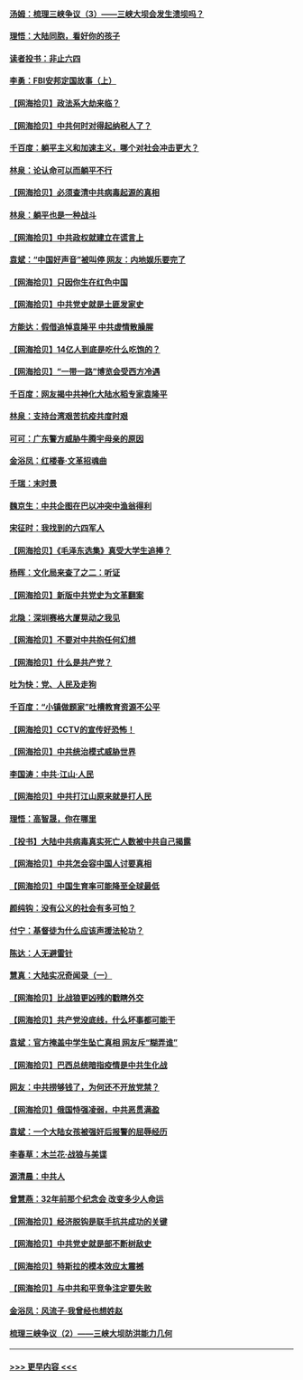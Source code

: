 #### [汤姆：梳理三峡争议（3）——三峡大坝会发生溃坝吗？](../pages/nsc993/n12989806.md?t=06011501) 
#### [理悟：大陆同胞，看好你的孩子](../pages/nsc993/n12989778.md?t=06011501) 
#### [读者投书：非止六四](../pages/nsc993/n12989673.md?t=06011501) 
#### [李勇：FBI安邦定国故事（上）](../pages/nsc993/n12987749.md?t=06011501) 
#### [【网海拾贝】政法系大劫来临？](../pages/nsc993/n12987596.md?t=06011501) 
#### [【网海拾贝】中共何时对得起纳税人了？](../pages/nsc993/n12985578.md?t=06011501) 
#### [千百度：躺平主义和加速主义，哪个对社会冲击更大？](../pages/nsc993/n12985512.md?t=06011501) 
#### [林泉：论认命可以而躺平不行](../pages/nsc993/n12985505.md?t=06011501) 
#### [【网海拾贝】必须查清中共病毒起源的真相](../pages/nsc993/n12984276.md?t=06011501) 
#### [林泉：躺平也是一种战斗](../pages/nsc993/n12984194.md?t=06011501) 
#### [【网海拾贝】中共政权就建立在谎言上](../pages/nsc993/n12981880.md?t=06011501) 
#### [袁斌：“中国好声音”被叫停 网友：内地娱乐要完了](../pages/nsc993/n12981826.md?t=06011501) 
#### [【网海拾贝】只因你生在红色中国](../pages/nsc993/n12979096.md?t=06011501) 
#### [【网海拾贝】中共党史就是土匪发家史](../pages/nsc993/n12976478.md?t=06011501) 
#### [方能达：假借追悼袁隆平 中共虚情散臊腥](../pages/nsc993/n12976396.md?t=06011501) 
#### [【网海拾贝】14亿人到底是吃什么吃饱的？](../pages/nsc993/n12974125.md?t=06011501) 
#### [【网海拾贝】“一带一路”博览会受西方冷遇](../pages/nsc993/n12971787.md?t=06011501) 
#### [千百度：网友揭中共神化大陆水稻专家袁隆平](../pages/nsc993/n12971733.md?t=06011501) 
#### [林泉：支持台湾艰苦抗疫共度时艰](../pages/nsc993/n12971350.md?t=06011501) 
#### [可可：广东警方威胁牛腾宇母亲的原因](../pages/nsc993/n12971100.md?t=06011501) 
#### [金浴凤：红楼春·文革招魂曲](../pages/nsc993/n12970354.md?t=06011501) 
#### [千瑞：末时景](../pages/nsc993/n12970337.md?t=06011501) 
#### [魏京生：中共企图在巴以冲突中渔翁得利](../pages/nsc993/n12970286.md?t=06011501) 
#### [宋征时：我找到的六四军人](../pages/nsc993/n12970213.md?t=06011501) 
#### [【网海拾贝】《毛泽东选集》真受大学生追捧？](../pages/nsc993/n12968779.md?t=06011501) 
#### [杨晖：文化局来查了之二：听证](../pages/nsc993/n12966528.md?t=06011501) 
#### [【网海拾贝】新版中共党史为文革翻案](../pages/nsc993/n12967526.md?t=06011501) 
#### [北隐：深圳赛格大厦晃动之我见](../pages/nsc993/n12967393.md?t=06011501) 
#### [【网海拾贝】不要对中共抱任何幻想](../pages/nsc993/n12965222.md?t=06011501) 
#### [【网海拾贝】什么是共产党？](../pages/nsc993/n12962781.md?t=06011501) 
#### [吐为快：党、人民及走狗](../pages/nsc993/n12962747.md?t=06011501) 
#### [千百度：“小镇做题家”吐槽教育资源不公平](../pages/nsc993/n12962705.md?t=06011501) 
#### [【网海拾贝】CCTV的宣传好恐怖！](../pages/nsc993/n12959984.md?t=06011501) 
#### [【网海拾贝】中共统治模式威胁世界](../pages/nsc993/n12957622.md?t=06011501) 
#### [李国涛：中共‧江山‧人民](../pages/nsc993/n12957502.md?t=06011501) 
#### [【网海拾贝】中共打江山原来就是打人民](../pages/nsc993/n12954345.md?t=06011501) 
#### [理悟：高智晟，你在哪里](../pages/nsc993/n12953115.md?t=06011501) 
#### [【投书】大陆中共病毒真实死亡人数被中共自己揭露](../pages/nsc993/n12953050.md?t=06011501) 
#### [【网海拾贝】中共怎会容中国人讨要真相](../pages/nsc993/n12952161.md?t=06011501) 
#### [【网海拾贝】中国生育率可能降至全球最低](../pages/nsc993/n12948793.md?t=06011501) 
#### [颜纯钩：没有公义的社会有多可怕？](../pages/nsc993/n12947626.md?t=06011501) 
#### [付宁：基督徒为什么应该声援法轮功？](../pages/nsc993/n12947233.md?t=06011501) 
#### [陈达：人无避雷针](../pages/nsc993/n12947098.md?t=06011501) 
#### [慧真：大陆实况奇闻录（一）](../pages/nsc993/n12945811.md?t=06011501) 
#### [【网海拾贝】比战狼更凶残的戳瞎外交](../pages/nsc993/n12945717.md?t=06011501) 
#### [【网海拾贝】共产党没底线，什么坏事都可能干](../pages/nsc993/n12942090.md?t=06011501) 
#### [袁斌：官方掩盖中学生坠亡真相 网友斥“糊弄谁”](../pages/nsc993/n12942029.md?t=06011501) 
#### [【网海拾贝】巴西总统暗指疫情是中共生化战](../pages/nsc993/n12938999.md?t=06011501) 
#### [网友：中共捞够钱了，为何还不开放党禁？](../pages/nsc993/n12938952.md?t=06011501) 
#### [【网海拾贝】俄国恃强凌弱，中共恶贯满盈](../pages/nsc993/n12936626.md?t=06011501) 
#### [袁斌：一个大陆女孩被强奸后报警的屈辱经历](../pages/nsc993/n12936547.md?t=06011501) 
#### [李春草：木兰花·战狼与美谍](../pages/nsc993/n12935995.md?t=06011501) 
#### [源清晨：中共人](../pages/nsc993/n12935589.md?t=06011501) 
#### [曾慧燕：32年前那个纪念会 改变多少人命运](../pages/nsc993/n12934233.md?t=06011501) 
#### [【网海拾贝】经济脱钩是联手抗共成功的关键](../pages/nsc993/n12934176.md?t=06011501) 
#### [【网海拾贝】中共党史就是部不断树敌史](../pages/nsc993/n12932844.md?t=06011501) 
#### [【网海拾贝】特斯拉的模本效应太震撼](../pages/nsc993/n12925626.md?t=06011501) 
#### [【网海拾贝】与中共和平竞争注定要失败](../pages/nsc993/n12923326.md?t=06011501) 
#### [金浴凤：风流子‧我曾经也想姓赵](../pages/nsc993/n12920911.md?t=06011501) 
#### [梳理三峡争议（2）——三峡大坝防洪能力几何](../pages/nsc993/n12920173.md?t=06011501) 

----
#### [ >>> 更早内容 <<< ](../indexes/nsc993-earlier.md)
